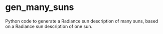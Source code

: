 # gen_many_suns
Python code to generate a Radiance sun description of many suns, based on a Radiance sun description of one sun.
